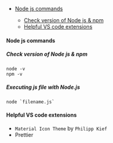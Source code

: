 - [Node js commands](#node-js-commands)

  - [Check version of Node js & npm](#check-version-of-node-js--npm)
  - [Helpful VS code extensions](#helpful-vs-code-extensions)

#### Node js commands

##### Check version of Node js & npm

```
node -v
npm -v
```

##### Executing js file with Node.js

```
node `filename.js`
```

#### Helpful VS code extensions

- `Material Icon Theme` by `Philipp Kief`
- Prettier
